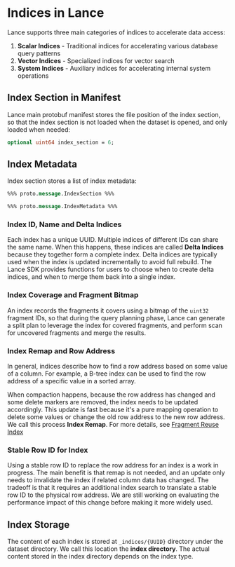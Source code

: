 # Indices in Lance

Lance supports three main categories of indices to accelerate data access:

1. **Scalar Indices** - Traditional indices for accelerating various database query patterns
2. **Vector Indices** - Specialized indices for vector search
3. **System Indices** - Auxiliary indices for accelerating internal system operations

## Index Section in Manifest

Lance main protobuf manifest stores the file position of the index section,
so that the index section is not loaded when the dataset is opened,
and only loaded when needed:

```protobuf
optional uint64 index_section = 6;
```

## Index Metadata

Index section stores a list of index metadata:

```protobuf
%%% proto.message.IndexSection %%%

%%% proto.message.IndexMetadata %%%
```

### Index ID, Name and Delta Indices

Each index has a unique UUID. Multiple indices of different IDs can share the same name.
When this happens, these indices are called **Delta Indices** because they together form a complete index.
Delta indices are typically used when the index is updated incrementally to avoid full rebuild.
The Lance SDK provides functions for users to choose when to create delta indices,
and when to merge them back into a single index.

### Index Coverage and Fragment Bitmap

An index records the fragments it covers using a bitmap of the `uint32` fragment IDs, 
so that during the query planning phase, Lance can generate a split plan to leverage the index for covered fragments,
and perform scan for uncovered fragments and merge the results.

### Index Remap and Row Address

In general, indices describe how to find a row address based on some value of a column.
For example, a B-tree index can be used to find the row address of a specific value in a sorted array.

When compaction happens, because the row address has changed and some delete markers are removed, the index needs to be updated accordingly.
This update is fast because it's a pure mapping operation to delete some values or change the old row address to the new row address.
We call this process **Index Remap**.
For more details, see [Fragment Reuse Index](system/frag_reuse.md)

### Stable Row ID for Index

Using a stable row ID to replace the row address for an index is a work in progress.
The main benefit is that remap is not needed, and an update only needs to invalidate the index if related column data has changed.
The tradeoff is that it requires an additional index search to translate a stable row ID to the physical row address.
We are still working on evaluating the performance impact of this change before making it more widely used.

## Index Storage

The content of each index is stored at `_indices/{UUID}` directory under the dataset directory.
We call this location the **index directory**.
The actual content stored in the index directory depends on the index type.
